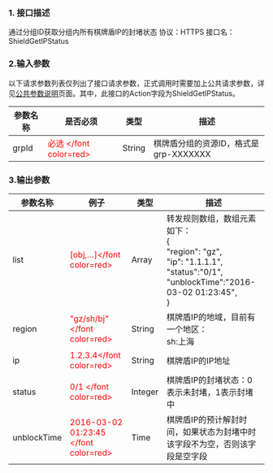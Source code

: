 ### 1. 接口描述
通过分组ID获取分组内所有棋牌盾IP的封堵状态
协议：HTTPS 
接口名：ShieldGetIPStatus

### 2.输入参数
以下请求参数列表仅列出了接口请求参数，正式调用时需要加上公共请求参数，详见[公共参数说明](/document/product/295/7279)页面。其中，此接口的Action字段为ShieldGetIPStatus。

| 参数名称 | 是否必须 | 类型 | 描述 |
|---------|---------|---------|---------|
| grpId | <font color=red> 必选 </font color=red> | String |棋牌盾分组的资源ID，格式是grp-XXXXXXX |

### 3.输出参数

| 参数名称 | 例子| 类型 | 描述 |
|---------|---------|---------|---------|
|list| <font color=red> [obj,…]</font color=red> |Array |转发规则数组，数组元素如下：<br>{<br>"region": "gz", <br>"ip": "1.1.1.1",<br>"status":"0/1",<br>"unblockTime":"2016-03-02 01:23:45",<br>} |
|region |<font color=red>"gz/sh/bj"</font color=red>| String | 棋牌盾IP的地域，目前有一个地区：<br>sh:上海 |
|ip|<font color=red>1.2.3.4</font color=red>| String | 棋牌盾IP的IP地址 |
|status|<font color=red>0/1 </font color=red>| Integer | 棋牌盾IP的封堵状态：0表示未封堵，1表示封堵中 |
|unblockTime|<font color=red>2016-03-02 01:23:45 </font color=red>| Time | 棋牌盾IP的预计解封时间，如果状态为封堵中时该字段不为空，否则该字段是空字段 |